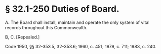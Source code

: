 # § 32.1-250 Duties of Board.

<p>A. The Board shall install, maintain and operate the only system of vital records throughout this Commonwealth.</p><p>B, C. [Repealed.]</p><p>Code 1950, §§ 32-353.5, 32-353.6; 1960, c. 451; 1979, c. 711; 1983, c. 240.</p>